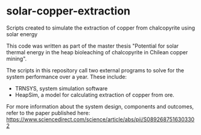 # solar-copper-extraction
Scripts created to simulate the extraction of copper from chalcopyrite using solar energy

This code was written as part of the master thesis "Potential for solar thermal energy in the heap bioleaching of chalcopyrite in Chilean copper mining". 

The scripts in this repository call two external programs to solve for the system performance over a year. These include:
- TRNSYS, system simulation software
- HeapSim, a model for calculating extraction of copper from ore.

For more information about the system design, components and outcomes, refer to the paper published here: https://www.sciencedirect.com/science/article/abs/pii/S0892687516303302

